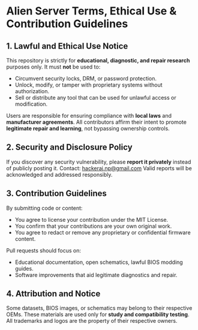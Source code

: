 # Alien Server Terms, Ethical Use & Contribution Guidelines

## 1. Lawful and Ethical Use Notice
This repository is strictly for **educational, diagnostic, and repair research** purposes only.
It must **not** be used to:
- Circumvent security locks, DRM, or password protection.
- Unlock, modify, or tamper with proprietary systems without authorization.
- Sell or distribute any tool that can be used for unlawful access or modification.

Users are responsible for ensuring compliance with **local laws** and **manufacturer agreements**.
All contributors affirm their intent to promote **legitimate repair and learning**, not bypassing ownership controls.

## 2. Security and Disclosure Policy
If you discover any security vulnerability, please **report it privately** instead of publicly posting it.
Contact: hackeraj.np@gmail.com
Valid reports will be acknowledged and addressed responsibly.

## 3. Contribution Guidelines
By submitting code or content:
- You agree to license your contribution under the MIT License.
- You confirm that your contributions are your own original work.
- You agree to redact or remove any proprietary or confidential firmware content.

Pull requests should focus on:
- Educational documentation, open schematics, lawful BIOS modding guides.
- Software improvements that aid legitimate diagnostics and repair.

## 4. Attribution and Notice
Some datasets, BIOS images, or schematics may belong to their respective OEMs.
These materials are used only for **study and compatibility testing**.
All trademarks and logos are the property of their respective owners.

